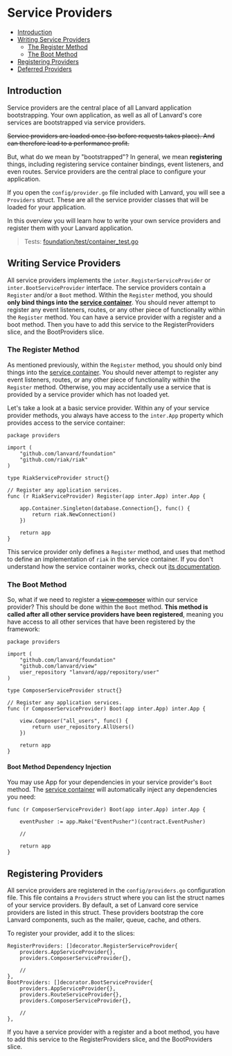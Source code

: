 # Service Providers

- [Introduction](#introduction)
- [Writing Service Providers](#writing-service-providers)
    - [The Register Method](#the-register-method)
    - [The Boot Method](#the-boot-method)
- [Registering Providers](#registering-providers)
- [Deferred Providers](#deferred-providers)

<a name="introduction"></a>
## Introduction

Service providers are the central place of all Lanvard application bootstrapping. Your own application, as well as all of Lanvard's core services are bootstrapped via service providers.

~~Service providers are loaded once (so before requests takes place). And can therefore lead to a performance profit.~~

But, what do we mean by "bootstrapped"? In general, we mean **registering** things, including registering service container bindings, event listeners, and even routes. Service providers are the central place to configure your application.

If you open the `config/provider.go` file included with Lanvard, you will see a `Providers` struct. These are all the service provider classes that will be loaded for your application.

In this overview you will learn how to write your own service providers and register them with your Lanvard application.

> Tests: [foundation/test/container_test.go](https://github.com/lanvard/foundation/blob/master/test/container_test.go)

<a name="writing-service-providers"></a>
## Writing Service Providers

All service providers implements the `inter.RegisterServiceProvider` or `inter.BootServiceProvider` interface. The service providers contain a `Register` and/or a `Boot` method. Within the `Register` method, you should **only bind things into the [service container](/docs/{{version}}/container)**. You should never attempt to register any event listeners, routes, or any other piece of functionality within the `Register` method. You can have a service provider with a register and a boot method. Then you have to add this service to the RegisterProviders slice, and the BootProviders slice.

<a name="the-register-method"></a>
### The Register Method

As mentioned previously, within the `Register` method, you should only bind things into the [service container](/docs/{{version}}/container). You should never attempt to register any event listeners, routes, or any other piece of functionality within the `Register` method. Otherwise, you may accidentally use a service that is provided by a service provider which has not loaded yet.

Let's take a look at a basic service provider. Within any of your service provider methods, you always have access to the `inter.App` property which provides access to the service container:
    
    package providers
    
    import (
        "github.com/lanvard/foundation"
        "github.com/riak/riak"
    )
    
    type RiakServiceProvider struct{}
    
    // Register any application services.
    func (r RiakServiceProvider) Register(app inter.App) inter.App {

        app.Container.Singleton(database.Connection{}, func() {
            return riak.NewConnection()
        })

        return app
    }

This service provider only defines a `Register` method, and uses that method to define an implementation of `riak` in the service container. If you don't understand how the service container works, check out [its documentation](/docs/{{version}}/container).

<a name="the-boot-method"></a>
### The Boot Method

So, what if we need to register a [~~view composer~~](/docs/{{version}}/views#view-composers) within our service provider? This should be done within the `Boot` method. **This method is called after all other service providers have been registered**, meaning you have access to all other services that have been registered by the framework:
    
    package providers
    
    import (
        "github.com/lanvard/foundation"
        "github.com/lanvard/view"
        user_repository "lanvard/app/repository/user"
    )
    
    type ComposerServiceProvider struct{}
    
    // Register any application services.
    func (r ComposerServiceProvider) Boot(app inter.App) inter.App {

        view.Composer("all_users", func() {
            return user_repository.AllUsers()
        })

        return app
    }

#### Boot Method Dependency Injection

You may use App for your dependencies in your service provider's `Boot` method. The [service container](/docs/{{version}}/container) will automatically inject any dependencies you need:

    func (r ComposerServiceProvider) Boot(app inter.App) inter.App {

        eventPusher := app.Make("EventPusher")(contract.EventPusher)
        
        //

        return app
    }

<a name="registering-providers"></a>
## Registering Providers

All service providers are registered in the `config/providers.go` configuration file. This file contains a `Providers` struct where you can list the struct names of your service providers. By default, a set of Lanvard core service providers are listed in this struct. These providers bootstrap the core Lanvard components, such as the mailer, queue, cache, and others.

To register your provider, add it to the slices:

	RegisterProviders: []decorator.RegisterServiceProvider{
	    providers.AppServiceProvider{},
		providers.ComposerServiceProvider{},
		
		//
	},
    BootProviders: []decorator.BootServiceProvider{
        providers.AppServiceProvider{},
        providers.RouteServiceProvider{},
        providers.ComposerServiceProvider{},
        
        //
    },
    
If you have a service provider with a register and a boot method, you have to add this service to the RegisterProviders slice, and the BootProviders slice.

